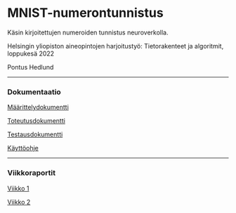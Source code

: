 # MNIST-numerontunnistus

Käsin kirjoitettujen numeroiden tunnistus neuroverkolla.

Helsingin yliopiston aineopintojen harjoitustyö: Tietorakenteet ja algoritmit, loppukesä 2022

Pontus Hedlund

---

### Dokumentaatio

[Määrittelydokumentti](./docs/maarittelydokumentti.md)

[Toteutusdokumentti](./docs/toteutusdokumentti.md)

[Testausdokumentti](./docs/testausdokumentti.md)

[Käyttöohje](./docs/kayttoohje.md)

---

### Viikkoraportit

[Viikko 1](./viikkoraportit/viikko1.md)

[Viikko 2](./viikkoraportit/viikko2.md)
